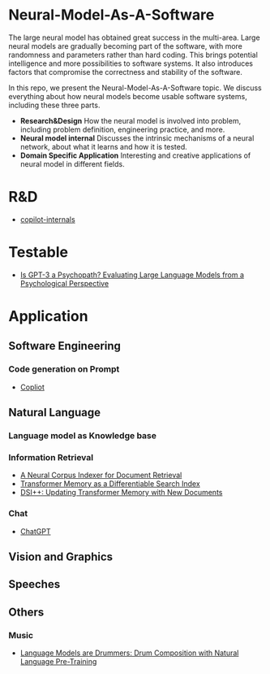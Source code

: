 # Neural-Model-As-A-Software
The large neural model has obtained great success in the multi-area. 
Large neural models are gradually becoming part of the software, with more randomness and parameters rather than hard coding. 
This brings potential intelligence and more possibilities to software systems. 
It also introduces factors that compromise the correctness and stability of the software.

In this repo, we present the Neural-Model-As-A-Software topic. We discuss everything about how neural models become usable software systems, including these three parts.

* **Research&Design** How the neural model is involved into problem, including problem definition, engineering practice, and more.
* **Neural model internal** Discusses the intrinsic mechanisms of a neural network, about what it learns and how it is tested.
* **Domain Specific Application** Interesting and creative applications of neural model in different fields.


# R&D

* [copilot-internals](https://thakkarparth007.github.io/copilot-explorer/posts/copilot-internals)

# Testable

* [Is GPT-3 a Psychopath? Evaluating Large Language Models from a Psychological Perspective](https://arxiv.org/abs/2212.10529)

# Application

## Software Engineering

### Code generation on Prompt

* [Copliot](https://github.com/features/copilot)


## Natural Language

### Language model as Knowledge base

### Information Retrieval

* [A Neural Corpus Indexer for Document Retrieval](https://arxiv.org/abs/2206.02743)
* [Transformer Memory as a Differentiable Search Index](https://arxiv.org/abs/2202.06991)
* [DSI++: Updating Transformer Memory with New Documents](https://arxiv.org/abs/2212.09744)


### Chat

* [ChatGPT](https://openai.com/blog/chatgpt/)

## Vision and Graphics

## Speeches



## Others

### Music

* [Language Models are Drummers: Drum Composition with Natural Language Pre-Training](https://arxiv.org/abs/2301.01162)

